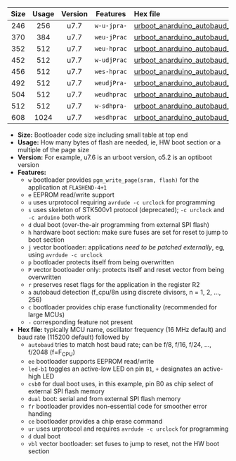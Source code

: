 |Size|Usage|Version|Features|Hex file|
|:-:|:-:|:-:|:-:|:--|
|246|256|u7.7|`w-u-jpra-`|[urboot_anarduino_autobaud_led+b1_ur_vbl.hex](https://raw.githubusercontent.com/stefanrueger/urboot.hex/main/boards/anarduino/autobaud/urboot_anarduino_autobaud_led+b1_ur_vbl.hex)|
|370|384|u7.7|`weu-jPrac`|[urboot_anarduino_autobaud_ee_led+b1_fr_ce_ur_vbl.hex](https://raw.githubusercontent.com/stefanrueger/urboot.hex/main/boards/anarduino/autobaud/urboot_anarduino_autobaud_ee_led+b1_fr_ce_ur_vbl.hex)|
|352|512|u7.7|`weu-hprac`|[urboot_anarduino_autobaud_ee_led+b1_fr_ce_ur.hex](https://raw.githubusercontent.com/stefanrueger/urboot.hex/main/boards/anarduino/autobaud/urboot_anarduino_autobaud_ee_led+b1_fr_ce_ur.hex)|
|452|512|u7.7|`w-udjPrac`|[urboot_anarduino_autobaud_led+b1_csd5_dual_fr_ce_ur_vbl.hex](https://raw.githubusercontent.com/stefanrueger/urboot.hex/main/boards/anarduino/autobaud/urboot_anarduino_autobaud_led+b1_csd5_dual_fr_ce_ur_vbl.hex)|
|456|512|u7.7|`wes-hprac`|[urboot_anarduino_autobaud_ee_led+b1_fr_ce.hex](https://raw.githubusercontent.com/stefanrueger/urboot.hex/main/boards/anarduino/autobaud/urboot_anarduino_autobaud_ee_led+b1_fr_ce.hex)|
|492|512|u7.7|`weudjPra-`|[urboot_anarduino_autobaud_ee_led+b1_csd5_dual_fr_ur_vbl.hex](https://raw.githubusercontent.com/stefanrueger/urboot.hex/main/boards/anarduino/autobaud/urboot_anarduino_autobaud_ee_led+b1_csd5_dual_fr_ur_vbl.hex)|
|504|512|u7.7|`weudhprac`|[urboot_anarduino_autobaud_ee_led+b1_csd5_dual_fr_ce_ur.hex](https://raw.githubusercontent.com/stefanrueger/urboot.hex/main/boards/anarduino/autobaud/urboot_anarduino_autobaud_ee_led+b1_csd5_dual_fr_ce_ur.hex)|
|512|512|u7.7|`w-sdhpra-`|[urboot_anarduino_autobaud_led+b1_csd5_dual_fr.hex](https://raw.githubusercontent.com/stefanrueger/urboot.hex/main/boards/anarduino/autobaud/urboot_anarduino_autobaud_led+b1_csd5_dual_fr.hex)|
|608|1024|u7.7|`wesdhprac`|[urboot_anarduino_autobaud_ee_led+b1_csd5_dual_fr_ce.hex](https://raw.githubusercontent.com/stefanrueger/urboot.hex/main/boards/anarduino/autobaud/urboot_anarduino_autobaud_ee_led+b1_csd5_dual_fr_ce.hex)|

- **Size:** Bootloader code size including small table at top end
- **Usage:** How many bytes of flash are needed, ie, HW boot section or a multiple of the page size
- **Version:** For example, u7.6 is an urboot version, o5.2 is an optiboot version
- **Features:**
  + `w` bootloader provides `pgm_write_page(sram, flash)` for the application at `FLASHEND-4+1`
  + `e` EEPROM read/write support
  + `u` uses urprotocol requiring `avrdude -c urclock` for programming
  + `s` uses skeleton of STK500v1 protocol (deprecated); `-c urclock` and `-c arduino` both work
  + `d` dual boot (over-the-air programming from external SPI flash)
  + `h` hardware boot section: make sure fuses are set for reset to jump to boot section
  + `j` vector bootloader: applications *need to be patched externally*, eg, using `avrdude -c urclock`
  + `p` bootloader protects itself from being overwritten
  + `P` vector bootloader only: protects itself and reset vector from being overwritten
  + `r` preserves reset flags for the application in the register R2
  + `a` autobaud detection (f_cpu/8n using discrete divisors, n = 1, 2, ..., 256)
  + `c` bootloader provides chip erase functionality (recommended for large MCUs)
  + `-` corresponding feature not present
- **Hex file:** typically MCU name, oscillator frequency (16 MHz default) and baud rate (115200 default) followed by
  + `autobaud` tries to match host baud rate; can be f/8, f/16, f/24, ..., f/2048 (f=F<sub>CPU</sub>)
  + `ee` bootloader supports EEPROM read/write
  + `led-b1` toggles an active-low LED on pin `B1`, `+` designates an active-high LED
  + `csb0` for dual boot uses, in this example, pin B0 as chip select of external SPI flash memory
  + `dual` boot: serial and from external SPI flash memory
  + `fr` bootloader provides non-essential code for smoother error handing
  + `ce` bootloader provides a chip erase command
  + `ur` uses urprotocol and requires `avrdude -c urclock` for programming
  + `d` dual boot
  + `vbl` vector bootloader: set fuses to jump to reset, not the HW boot section
